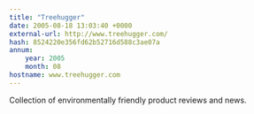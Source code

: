 ```yaml
---
title: "Treehugger"
date: 2005-08-18 13:03:40 +0000
external-url: http://www.treehugger.com/
hash: 8524220e356fd62b52716d588c3ae07a
annum:
    year: 2005
    month: 08
hostname: www.treehugger.com
---
```


Collection of environmentally friendly product reviews and news.
